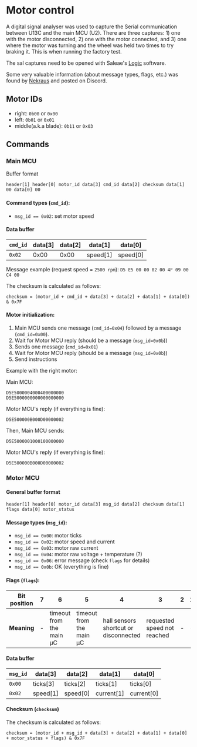 # Motor control

A digital signal analyser was used to capture the Serial communication between U13C and the main MCU (U2). There are three captures: 1) one with the motor disconnected, 2) one with the motor connected, and 3) one where the motor was turning and the wheel was held two times to try braking it. This is when running the factory test.

The sal captures need to be opened with Saleae's [Logic](https://www.saleae.com/pages/downloads) software.

Some very valuable information (about message types, flags, etc.) was found by [Nekraus](https://github.com/nekraus) and posted on Discord.

## Motor IDs

- right: `0b00` or `0x00`
- left: `0b01` or `0x01`
- middle(a.k.a blade): `0b11` or `0x03`

## Commands

### Main MCU

Buffer format

`header[1] header[0] motor_id data[3] cmd_id data[2] checksum data[1] 00 data[0] 00`


#### Command types (`cmd_id`):

- `msg_id == 0x02`: set motor speed


#### Data buffer

| `cmd_id`      | data[3]     | data[2]     | data[1]     | data[0]     |
| ------------- | ------------- |------------- |------------- |------------- |
| `0x02` | 0x00     | 0x00     | speed[1]     | speed[0]     |


Message example (request speed = `2500 rpm`): `D5 E5 00 00 02 00 4F 09 00 C4 00`

The checksum is calculated as follows:

`checksum = (motor_id + cmd_id + data[3] + data[2] + data[1] + data[0]) & 0x7F`

#### Motor initialization:

1. Main MCU sends one message (`cmd_id=0x04`) followed by a message (`cmd_id=0x00`).
2. Wait for Motor MCU reply (should be a message (`msg_id=0x0b`))
3. Sends one message (`cmd_id=0x01`)
4. Wait for Motor MCU reply (should be a message (`msg_id=0x0b`))
5. Send instructions

Example with the right motor:

Main MCU:

```
D5E5000004000400000000
D5E5000000000000000000
```

Motor MCU's reply (if everything is fine):

```
D5E500000B000D00000002
```

Then, Main MCU sends:

```
D5E5000001000100000000
```

Motor MCU's reply (if everything is fine):

```
D5E500000B000D00000002
```

### Motor MCU

#### General buffer format

`header[1] header[0] motor_id data[3] msg_id data[2] checksum data[1] flags data[0] motor_status`

#### Message types (`msg_id`):

- `msg_id == 0x00`: motor ticks
- `msg_id == 0x02`: motor speed and current
- `msg_id == 0x03`: motor raw current
- `msg_id == 0x04`: motor raw voltage + temperature (?) 
- `msg_id == 0x06`: error message (check `flags` for details)
- `msg_id == 0x0b`: OK (everything is fine)

#### Flags (`flags`):


| **Bit position** | 7 | 6 | 5 | 4 | 3 | 2 | 1 | 0 |
|-|-|-|-|-|-|-|-|-|
| **Meaning** | - | timeout from the main µC | timeout from the main µC | hall sensors shortcut or disconnected | requested speed not reached | - | - | overcurrent |


#### Data buffer

| `msg_id`      | data[3]     | data[2]     | data[1]     | data[0]     |
| ------------- | ------------- |------------- |------------- |------------- |
| `0x00` | ticks[3]     | ticks[2]     | ticks[1]     | ticks[0]     |
| `0x02` | speed[1]     | speed[0]     | current[1]     | current[0]     |


#### Checksum (`checksum`)

The checksum is calculated as follows:

`checksum = (motor_id + msg_id + data[3] + data[2] + data[1] + data[0] + motor_status + flags) & 0x7F` 